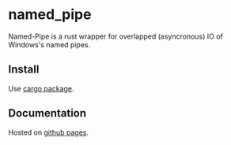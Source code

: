 # named_pipe
Named-Pipe is a rust wrapper for overlapped (asyncronous) IO of Windows's named pipes.

## Install
Use [cargo package](https://crates.io/crates/named_pipe).

## Documentation
Hosted on [github pages](https://blackbeam.github.io/named_pipe/named_pipe/index.html).
